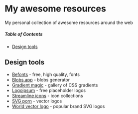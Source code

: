 # My awesome resources
My personal collection of awesome resources around the web

##### Table of Contents  
- [Design tools](#design-tools)

## Design tools
- [Befonts](https://befonts.com) - free, high quality, fonts
- [Blobs.app](https://blobs.app) - blobs generator
- [Gradient magic](https://www.gradientmagic.com) - gallery of CSS gradients
- [Logoipsum](https://logoipsum.com) - free placeholder logos
- [Streamline icons](https://app.streamlinehq.com/icons) - icon collections
- [SVG porn](https://svgporn.com) - vector logos
- [World vector logo](https://worldvectorlogo.com) - popular brand SVG logos
